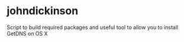 # johndickinson
Script to build required packages and useful tool to allow you to install GetDNS on OS X
